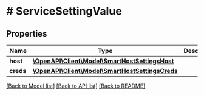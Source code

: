 # # ServiceSettingValue

## Properties

Name | Type | Description | Notes
------------ | ------------- | ------------- | -------------
**host** | [**\OpenAPI\Client\Model\SmartHostSettingsHost**](SmartHostSettingsHost.md) |  |
**creds** | [**\OpenAPI\Client\Model\SmartHostSettingsCreds**](SmartHostSettingsCreds.md) |  |

[[Back to Model list]](../../README.md#models) [[Back to API list]](../../README.md#endpoints) [[Back to README]](../../README.md)
